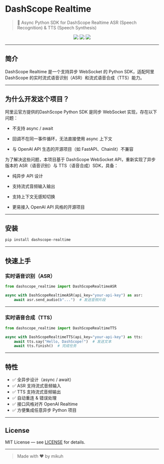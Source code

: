 # DashScope Realtime

> 🚀 Async Python SDK for DashScope Realtime ASR (Speech Recognition) & TTS (Speech Synthesis)

<p align="center">
    <img src="https://img.shields.io/pypi/v/dashscope-realtime?color=%2300b3a4&logo=pypi" />
    <img src="https://img.shields.io/pypi/pyversions/dashscope-realtime.svg?logo=python" />
    <img src="https://img.shields.io/github/license/mikuh/dashscope-realtime.svg?color=blue" />
</p>

---

## 简介

DashScope Realtime 是一个支持异步 WebSocket 的 Python SDK，适配阿里 DashScope 的实时流式语音识别（ASR）和流式语音合成（TTS）能力。

---

## 为什么开发这个项目？

阿里云官方提供的DashScope Python SDK 是同步 WebSocket 实现，存在以下问题：

- 不支持 async / await

- 回调不在同一事件循环，无法直接使用 async 上下文

- 与 OpenAI API 生态的开源项目（如 FastAPI、Chainlit）不兼容

为了解决这些问题，本项目基于 DashScope WebSocket API，重新实现了异步版本的 ASR（语音识别）与 TTS（语音合成）SDK，具备：

- 纯异步 API 设计

- 支持流式音频输入输出

- 支持上下文无感知切换

- 更易接入 OpenAI API 风格的开源项目

---

## 安装

```bash
pip install dashscope-realtime
```

---

## 快速上手

### 实时语音识别（ASR）

```python
from dashscope_realtime import DashScopeRealtimeASR

async with DashScopeRealtimeASR(api_key="your-api-key") as asr:
    await asr.send_audio(b"...")  # 发送音频片段
```

---

### 实时语音合成（TTS）

```python
from dashscope_realtime import DashScopeRealtimeTTS

async with DashScopeRealtimeTTS(api_key="your-api-key") as tts:
    await tts.say("Hello, DashScope!")  # 发送文本
    await tts.finish()  # 完成任务
```

---

## 特性

- ✅ 全异步设计（async / await）
- ✅ ASR 支持流式音频输入
- ✅ TTS 支持流式音频输出
- ✅ 自动重连 & 错误处理
- ✅ 接口风格对齐 OpenAI Realtime
- ✅ 方便集成任意异步 Python 项目

---

## License

MIT License — see [LICENSE](./LICENSE) for details.

---

> Made with ❤️ by mikuh

